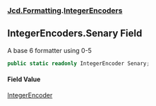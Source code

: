 ### [Jcd.Formatting](Jcd.Formatting.md 'Jcd.Formatting').[IntegerEncoders](Jcd.Formatting.IntegerEncoders.md 'Jcd.Formatting.IntegerEncoders')

## IntegerEncoders.Senary Field

A base 6 formatter using 0-5

```csharp
public static readonly IntegerEncoder Senary;
```

#### Field Value
[IntegerEncoder](Jcd.Formatting.IntegerEncoder.md 'Jcd.Formatting.IntegerEncoder')
